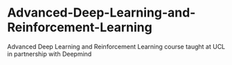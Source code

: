 # Advanced-Deep-Learning-and-Reinforcement-Learning
Advanced Deep Learning and Reinforcement Learning course taught at UCL in partnership with Deepmind
